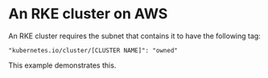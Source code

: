 ﻿# An RKE cluster on AWS

An RKE cluster requires the subnet that contains it to have the following tag:

```
"kubernetes.io/cluster/[CLUSTER NAME]": "owned"
```

This example demonstrates this.